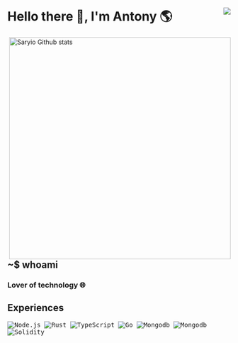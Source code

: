 # Hello there 👋, I'm Antony 🌎     <img align=right src="https://gpvc.arturio.dev/Saryio"/> 

<img src="https://github-readme-stats-eight-theta.vercel.app/api?username=Saryio&show_icons=true&theme=onedark&include_all_commits=true&count_private=true&hide_border=true" alt="Saryio Github stats" width="500" align="right">

## ~$ whoami

### Lover of technology 🌐

## Experiences

<kbd> ![Node.js](https://img.shields.io/badge/Node.js-43853D?style=for-the-badge&logo=node.js&logoColor=white) </kbd>
<kbd> ![Rust](https://img.shields.io/badge/rust-%23000000.svg?style=for-the-badge&logo=rust&logoColor=white) </kbd>
<kbd> ![TypeScript](https://img.shields.io/badge/typescript-%23007ACC.svg?style=for-the-badge&logo=typescript&logoColor=white) </kbd>
<kbd> ![Go](https://img.shields.io/badge/Go-00ADD8?style=for-the-badge&logo=go&logoColor=white) </kbd>
<kbd> ![Mongodb](https://img.shields.io/badge/MongoDB-4EA94B?style=for-the-badge&logo=mongodb&logoColor=white) </kbd>
<kbd> ![Mongodb](https://img.shields.io/badge/MySQL-%23007ACC?style=for-the-badge&logo=mysql&logoColor=black) </kbd>
<kbd> ![Solidity](https://img.shields.io/badge/solidity-C0C0C0?style=for-the-badge&logo=solidity&logoColor=black) </kbd>
